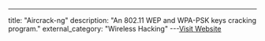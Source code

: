 ---
title: "Aircrack-ng"
description: "An 802.11 WEP and WPA-PSK keys cracking program."
external_category: "Wireless Hacking"
---[Visit Website](http://www.aircrack-ng.org)

